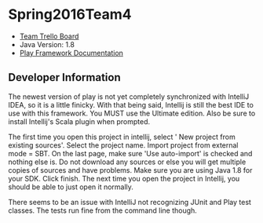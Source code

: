 # Spring2016Team4

- [Team Trello Board](https://trello.com/b/cKEJLQlU/scheduling)
- Java Version: 1.8
- [Play Framework Documentation](https://www.playframework.com/documentation/2.4.x/Home)

## Developer Information
The newest version of play is not yet completely synchronized with IntelliJ IDEA, so it is a little finicky.
With that being said, Intellij is still the best IDE to use with this framework.  You MUST use the Ultimate edition.
Also be sure to install Intellij's Scala plugin when prompted.

The first time you open this project in intellij, select ' New project from existing sources'.  Select the project
name.  Import project from external mode = SBT.  On the last page, make sure 'Use auto-import' is checked
and nothing else is.  Do not download any sources or else you will get multiple copies of sources and have
problems.  Make sure you are using Java 1.8 for your SDK.  Click finish.
The next time you open the project in Intellij, you should be able to just open it normally.

There seems to be an issue with IntelliJ not recognizing JUnit and Play test classes.  The tests run fine
from the command line though.